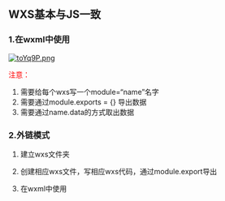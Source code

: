 ## WXS基本与JS一致

### 1.在wxml中使用

[![toYq9P.png](https://s1.ax1x.com/2020/06/10/toYq9P.png)](https://imgchr.com/i/toYq9P)



<font color=red>注意： </font>

1. 需要给每个wxs写一个module=“name”名字
2. 需要通过module.exports = {} 导出数据
3. 需要通过name.data的方式取出数据



### 2.外链模式

1. 建立wxs文件夹

2. 创建相应wxs文件，写相应wxs代码，通过module.export导出

3. 在wxml中使用

   <wxs src="相对路径" module="name" />



